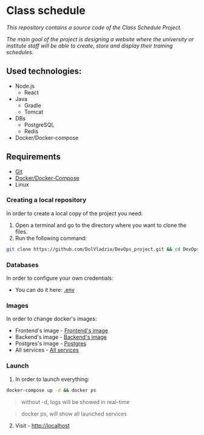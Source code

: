 # Class schedule
_This repository contains a source code of the Class Schedule Project._

_The main goal of the project is designing a website where the university or institute staff will be able to create, store and display their training schedules._

## Used technologies:
- Node.js
  - React
- Java
  - Gradle
  - Tomcat
- DBs
  - PostgreSQL
  - Redis
- Docker/Docker-compose

## Requirements
- [Git]
- [Docker/Docker-Compose]
- Linux

### Creating a local repository
In order to create a local copy of the project you need:
1. Open a terminal and go to the directory where you want to clone the files. 
2. Run the following command:
```bash
git clone https://github.com/DolVladzio/DevOps_project.git && cd DevOps_project/HW_03/project
```

### Databases
In order to configure your own credentials:
- You can do it here: [.env]

### Images
In order to change docker's images:
- Frontend's image - [Frontend's image]
- Backend's image - [Backend's image]
- Postgres's image - [Postgres]
- All services - [All services]

### Launch
1. In order to launch everything:
```bash
docker-compose up -d && docker ps
```
> without -d, logs will be showed in real-time

> docker ps, will show all launched services
2. Visit - [http://localhost]

[//]: # (Reference links)
[.env]: <https://github.com/DolVladzio/DevOps_project/blob/SCRUM-18-HW_03/HW_03/project/.env>
[Frontend's image]: <https://github.com/DolVladzio/DevOps_project/blob/SCRUM-18-HW_03/HW_03/project/frontend/Dockerfile>
[Backend's image]: <https://github.com/DolVladzio/DevOps_project/blob/SCRUM-18-HW_03/HW_03/project/Dockerfile>
[Postgres]: <https://github.com/DolVladzio/DevOps_project/blob/SCRUM-18-HW_03/HW_03/project/postgres/Dockerfile>
[All services]: <https://github.com/DolVladzio/DevOps_project/blob/SCRUM-18-HW_03/HW_03/project/docker-compose.yml>
[http://localhost]: <http://localhost>
[Git]: <https://git-scm.com/downloads/linux>
[Docker/Docker-Compose]: <https://docs.docker.com/engine/install/>
